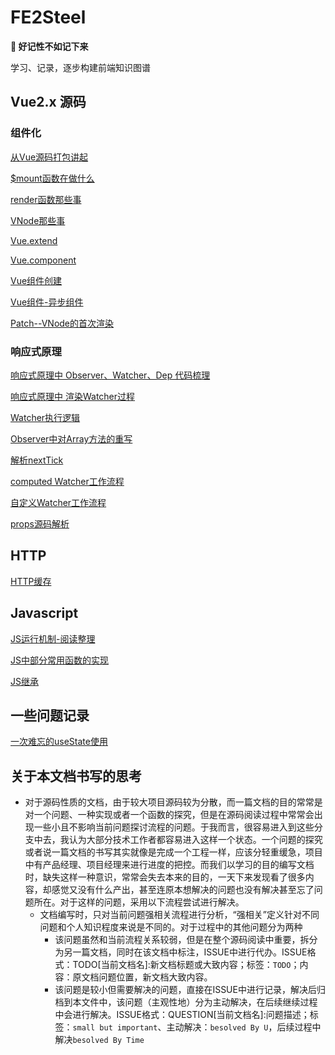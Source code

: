 # FE2Steel

**📝 好记性不如记下来**

学习、记录，逐步构建前端知识图谱

## Vue2.x 源码

### 组件化
[从Vue源码打包讲起](./Vue2.x源码/从Vue源码打包开始讲起.md)

[\$mount函数在做什么](./Vue2.x源码/$mount函数在做什么.md)

[render函数那些事](./Vue2.x源码/render函数.md)

[VNode那些事](./Vue2.x源码/VNode那些事.md)

[Vue.extend](./Vue2.x源码/Vue.extend.md)

[Vue.component](./Vue2.x源码/Vue.component.md)

[Vue组件创建](./Vue2.x源码/Vue组件创建.md)

[Vue组件-异步组件](./Vue2.x源码/Vue组件-异步函数组件.md)

[Patch--VNode的首次渲染](./Vue2.x源码/VNode的首次渲染.md)
### 响应式原理
[响应式原理中 Observer、Watcher、Dep 代码梳理](./Vue2.x源码/响应式原理中Observer、Watcher、Dep代码梳理.md)

[响应式原理中 渲染Watcher过程](./Vue2.x源码/渲染式Watcher工作流程.md)

[Watcher执行逻辑](./Vue2.x源码/Watcher的执行逻辑.md)

[Observer中对Array方法的重写](./Vue2.x源码/Observer中对Array方法的重写.md)

[解析nextTick](./Vue2.x源码/解析nextTick.md)

[computed Watcher工作流程](./Vue2.x源码/computed%20Watcher工作流程.md)

[自定义Watcher工作流程](./Vue2.x源码/自定义Watcher工作流程.md)

[props源码解析](./Vue2.x源码/props源码解析.md)

## HTTP
[HTTP缓存](./HTTP/HTTP缓存.md)

## Javascript
[JS运行机制-阅读整理](./Javascript/JS运行机制-阅读整理.md)

[JS中部分常用函数的实现](./Javascript/JS中部分常用函数的实现.md)

[JS继承](./Javascript/JS继承.md)
## 一些问题记录
[一次难忘的useState使用](./问题记录/一次难忘的useState使用.md)



## 关于本文档书写的思考

- 对于源码性质的文档，由于较大项目源码较为分散，而一篇文档的目的常常是对一个问题、一种实现或者一个函数的探究，但是在源码阅读过程中常常会出现一些小且不影响当前问题探讨流程的问题。于我而言，很容易进入到这些分支中去，我认为大部分技术工作者都容易进入这样一个状态。一个问题的探究或者说一篇文档的书写其实就像是完成一个工程一样，应该分轻重缓急，项目中有产品经理、项目经理来进行进度的把控。而我们以学习的目的编写文档时，缺失这样一种意识，常常会失去本来的目的，一天下来发现看了很多内容，却感觉又没有什么产出，甚至连原本想解决的问题也没有解决甚至忘了问题所在。对于这样的问题，采用以下流程尝试进行解决。
  - 文档编写时，只对当前问题强相关流程进行分析，“强相关”定义针对不同问题和个人知识程度来说是不同的。对于过程中的其他问题分为两种
    - 该问题虽然和当前流程关系较弱，但是在整个源码阅读中重要，拆分为另一篇文档，同时在该文档中标注，ISSUE中进行代办。ISSUE格式：TODO[当前文档名]:新文档标题或大致内容；标签：`TODO`；内容：原文档问题位置，新文档大致内容。
    - 该问题是较小但需要解决的问题，直接在ISSUE中进行记录，解决后归档到本文件中，该问题（主观性地）分为主动解决，在后续继续过程中会进行解决。ISSUE格式：QUESTION[当前文档名]:问题描述；标签：`small but important`、主动解决：`besolved By U`，后续过程中解决`besolved By Time`